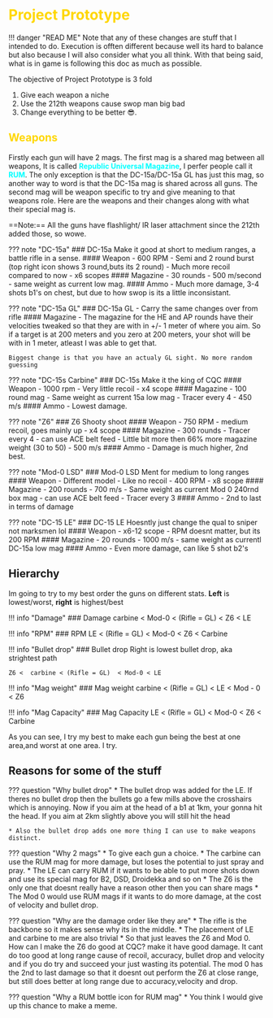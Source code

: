# <span style="color:gold">Project Prototype</span> 

!!! danger "READ ME"
    Note that any of these changes are stuff that I intended to do. Execution is
    offten different because well its hard to balance but also because I will
    also consider what you all think. With that being said, what is in game is following this doc as much as possible.

The objective of Project Prototype is 3 fold

1. Give each weapon a niche
2. Use the 212th weapons cause swop man big bad
3. Change everything to be better 😎.


## <span style="color:gold">Weapons</span> 

Firstly each gun will have 2 mags. The first mag is a shared mag between all
weapons, It is called **<span style="color:cyan">Republic Universal Magazine</span>**, I perfer people call it **<span style="color:cyan">RUM</span>**. The only exception is that the DC-15a/DC-15a GL has just this mag, so another way to word is that the DC-15a mag is shared across all guns. The second mag
will be weapon specific to try and give meaning to that weapons role. Here are the weapons and their changes along with what their special mag is.

==Note:== All the guns have flashlight/ IR laser attachment since the 212th added those, so wowe.

??? note "DC-15a"
    ### DC-15a
    Make it good at short to medium ranges, a battle rifle in a sense.
    #### Weapon
    - 600 RPM
    - Semi and 2 round burst (top right icon shows 3 round,buts its 2 round)
    - Much more recoil compared to now
    - x6 scopes
    #### Magazine
    - 30 rounds
    - 500 m/second
    - same weight as current low mag.
    #### Ammo
    - Much more damage, 3-4 shots b1's on chest, but due to how swop is its a little inconsistant.

??? note "DC-15a GL"
    ### DC-15a GL
    - Carry the same changes over from rifle
    #### Magazine
    - The magazine for the HE and AP rounds have their velocities tweaked so that they are with in +/- 1 meter of where you aim. So if a target is at 200 meters and you zero at 200 meters, your shot will be with in 1 meter, atleast I was able to get that.

    Biggest change is that you have an actualy GL sight. No more random guessing

??? note "DC-15s Carbine"
    ### DC-15s 
    Make it the king of CQC
    #### Weapon
    - 1000 rpm
    - Very little recoil
    - x4 scope
    #### Magazine
    - 100 round mag
    - Same weight as current 15a low mag
    - Tracer every 4
    - 450 m/s
    #### Ammo
    - Lowest damage.


??? note "Z6"
    ### Z6
    Shooty shoot
    #### Weapon
    - 750 RPM
    - medium recoil, goes mainly up
    - x4 scope
    #### Magazine
    - 300 rounds
    - Tracer every 4
    - can use ACE belt feed
    - Little bit more then 66% more magazine weight (30 to 50)
    - 500 m/s
    #### Ammo
    - Damage is much higher, 2nd best.

??? note "Mod-0 LSD"
    ### Mod-0 LSD
    Ment for medium to long ranges
    #### Weapon
    - Different model
    - Like no recoil
    - 400 RPM
    - x8 scope
    #### Magazine
    - 200 rounds
    - 700 m/s
    - Same weight as current Mod 0 240rnd box mag
    - can use ACE belt feed
    - Tracer every 3
    #### Ammo
    - 2nd to last in terms of damage

??? note "DC-15 LE"
    ### DC-15 LE
    Hoesntly just change the qual to sniper not marksmen lol
    #### Weapon
    - x6-12 scope
    - RPM doesnt matter, but its 200 RPM
    #### Magazine
    - 20 rounds
    - 1000 m/s
    - same weight as currentl DC-15a low mag
    #### Ammo 
    - Even more damage, can like 5 shot b2's

## Hierarchy

Im going to try to my best order the guns on different stats. **Left** is lowest/worst, **right** is highest/best


!!! info "Damage"
    ### Damage
    carbine < Mod-0 < (Rifle = GL) < Z6 < LE

    
!!! info "RPM"
    ### RPM
    LE < (Rifle = GL) < Mod-0 < Z6 < Carbine

!!! info "Bullet drop"
    ### Bullet drop
    Right is lowest bullet drop, aka strightest path

    Z6 <  carbine < (Rifle = GL)  < Mod-0 < LE

!!! info "Mag weight"
    ### Mag weight
    carbine < (Rifle = GL) < LE < Mod - 0 < Z6

!!! info "Mag Capacity"
    ### Mag Capacity
    LE < (Rifle = GL) < Mod-0 < Z6 < Carbine

As you can see, I try my best to make each gun being the best at one area,and worst at one area. I try.

## Reasons for some of the stuff

??? question "Why bullet drop" 
    * The bullet drop was added for the LE. If theres
    no bullet drop then the bullets go a few mills above the crosshairs which is
    annoying. Now if you aim at the head of a b1 at 1km, your gonna hit the
    head. If you aim at 2km slightly above you will still hit the head

    * Also the bullet drop adds one more thing I can use to make weapons distinct.

??? question "Why 2 mags" 
    * To give each gun a choice. 
    * The carbine can use the RUM mag for more damage, but loses the potential to just spray and pray.
    * The LE can carry RUM if it wants to be able to put more shots down and use its special mag for B2, DSD, Droidekka and so on
    * The Z6 is the only one that doesnt really have a reason other then you can share mags
    * The Mod 0 would use RUM mags if it wants to do more damage, at the cost of velocity and bullet drop.

??? question "Why are the damage order like they are" 
    * The rifle is the backbone so it makes sense why its in the middle.
    * The placement of LE and carbine to me are also trivial
    * So that just leaves the Z6 and Mod 0. How can I make the Z6 do good at CQC? make it have good damage. It cant do too good at long range cause of recoil, accuracy, bullet drop and velocity and if you do try and succeed your just wasting its potential. The mod 0 has the 2nd to last damage so that it doesnt out perform the Z6 at close range, but still does better at long range due to accuracy,velocity and drop.

??? question "Why a RUM bottle icon for RUM mag" 
    * You think I would give up this chance to make a meme.